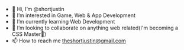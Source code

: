 - 👋 Hi, I’m @shortjustin
- 👀 I’m interested in Game, Web & App Development
- 🌱 I’m currently learning Web Development
- 💞️ I’m looking to collaborate on anything web related(I'm becoming a CSS Master🦾)
- 📫 How to reach me theshortjustin@gmail.com

<!---
shortjustin/shortjustin is a ✨ special ✨ repository because its `README.md` (this file) appears on your GitHub profile.
You can click the Preview link to take a look at your changes.
--->
